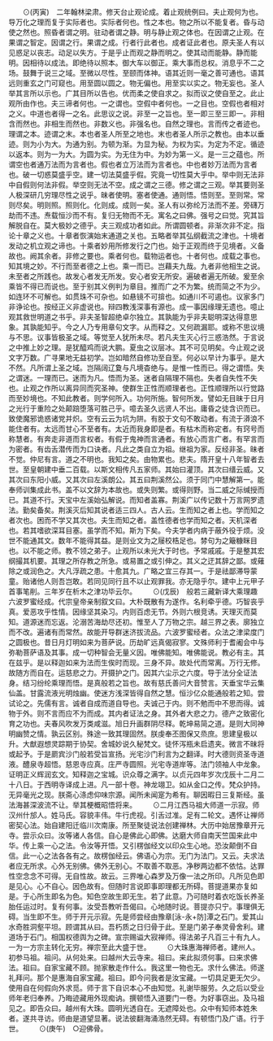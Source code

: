 <!-- { "loadSidebar": true } -->
　　⊙(丙寅)　二年翰林梁肃。修天台止观论成。着止观统例曰。夫止观何为也。导万化之理而复于实际者也。实际者何也。性之本也。物之所以不能复者。昏与动使之然也。照昏者谓之明。驻动者谓之静。明与静止观之体也。在因谓之止观。在果谓之智定。因谓之行。果谓之成。行者行此者也。成者证此者也。原夫圣人有以见惑足以丧志。动足以失方。于是乎止而观之静而明之。使其动而能静。静而能明。因相待以成法。即绝待以照本。御大车以御正。乘大事而总权。消息乎不二之场。鼓舞于说三之域。至微以尽性。至颐而体神。语其近则一毫之善可通也。语其远则重玄之门可窥也。用至圆以圆之。物无偏也。用至实以实之。物无妄也。圣人举其言所以示也。广其目所以告也。优而柔之使自求之。拟而议之使自至之。此止观所由作也。夫三谛者何也。一之谓也。空假中者何也。一之目也。空假也者相对之义。中道也者得一之名。此思议之说。非至一之旨也。至一即三至三即一。非相含而然也。非相生而然也。非数义也。非强名也。自然之理也。言而传之者迹也。理谓之本。迹谓之末。本也者圣人所至之地也。末也者圣人所示之教也。由本以垂迹。则为小为大。为通为别。为顿为渐。为显为秘。为权为实。为定为不定。循迹以返本。则为一为大。为圆为实。为无住为中。为妙为第一义。是一三之蕴也。所谓空也者通万法而为言者也。假也者立万法而为言者也。中也者妙万法而为言者也。破一切惑莫盛乎空。建一切法莫盛乎假。究竟一切性莫大乎中。举中则无法非中自假则何法非假。举空则无法不空。成之谓之三德。修之谓之三观。举其要则圣人极深研几穷理尽性之说乎。昧者使明。塞者使通。通则悟。悟则至。至则常。常则尽矣。明则照。照则化。化则成。成则一矣。圣人有以弥纶万法而不差。旁礴万劫而不违。焘载恒沙而不有。复归无物而不无。寓名之曰佛。强号之曰觉。究其旨解脱自在。莫大极妙之德乎。夫三观成功者如此。所谓圆顿者。非渐次非不定。指论十章之义也。十章者恢演始末通道之关也。五略者举其弘纲截流之津也。十境者发动之机立观之谛也。十乘者妙用所修发行之门也。始于正观而终于见境者。义备故也。阙其余者。非修之要也。乘者何也。载物运者也。十者何也。成载之事也。知其境之妙。不行而至者德之上也。乘一而已。岂藉夫九哉。九者非他相生之说。未至者之所践也。故发心者发无所发。安心者安无所安。遍破者遍无所破。爰至余乘皆不得已而说也。至于别其义例判为章目。推而广之不为繁。统而简之不为少。如连环不可解也。如贯珠不可杂也。如悬镜不可揜也。如通川不可遏也。议家多门非诤论也。按经正义非虚说也。辩四教浅深事有源也。成一事因缘理无遗也。噫止观其救世明道之书乎。非夫圣智超绝卓尔独立。其孰能为乎非夫聪明深达得意思象。其孰能知乎。今之人乃专用章句文字。从而释之。又何疏漏耶。或称不思议境与不思。议事皆极圣之域。等觉至人犹所未尽。若凡夫生灭心行三惑浩然。于言说之中推上妙之理。是犹醯鸡而说大鹏。夏虫之议层冰。其不可见明矣。今止观之说文字万数。广寻果地无益初学。岂如暗然自修功至自至。何必以早计为事乎。是大不然。凡所谓上圣之域。岂隔阔辽夐与凡境杳绝与。是惟一性而已。得之谓悟。失之谓迷。一理而已。迷而为凡。悟而为圣。迷者自隔理不隔也。失者自失性不失也。止观之作所以离异同而究圣神。使群生正性而顺理者也。正性顺理所以行觉路而至妙境也。不知此教者。则学何所入。功何所施。智何所发。譬如无目昧于日月之光行于重险之处颠踣堕落可胜己乎。噫去圣久远贤人不出。庸昏之徒含识而已。致使魔邪诡惑诸党并炽。空有云云为坑为阱。有胶于文句不敢动者。有流于漭浪不能住者有。太远而甘心不至者有。太近而我身即是者。有枯木而称定者。有窍号而称慧者。有奔走非道而言权者。有假于鬼神而言通者。有放心而言广者。有罕言而为密者。有齿舌潜传而为口诀者。凡此之类自立为祖。继祖为家。反经非圣。昧者不觉。仲尼有言。道之不明也。我知之矣。由物累也。悲夫。隋开皇十八年智者去世。至皇朝建中垂二百载。以斯文相传凡五家师。其始曰灌顶。其次曰缙云威。又其次曰东阳小威。又其次曰左溪朗公。其五曰荆溪然公。须于同门中慧解第一。能奉师训集成此书。盖不以文辞为本故也。或失则繁。或得则野。当二威之际缄授而已。其道不行。天宝中左溪始弘解说。而知者盖寡。荆溪广以传记数十万言网罗遗法。勤矣备矣。荆溪灭后知其说者适三四人。古人云。生而知之者上也。学而知之者次也。困而不学又其次也。夫生而知之者。盖性德者也学而知之者。天机深者也。若其嗜欲深耳目塞。虽学而不知。斯为下矣。今夫学者内病于蔽外役于烦。没世不能通其文。数年不能得其益。是则业文为之屦校梏足也。棼句为之簸糠眯目也。以不能之师。教不领之弟子。止观所以未光大于时也。予常戚戚。于是整其宏纲撮其机要。其理之所存教之所急。或易置之或引伸之。其义之迂其辞之鄙。或薙除之或润色之。大凡浮疏之患。十愈其九。广略之宜三存其一。于是祛鄙滞导蒙童。贻诸他人则吾岂敢。若同见同行且不以止观罪我。亦无隐乎尔。建中上元甲子首事笔削。三年岁在析木之津功毕云尔。
　　⊙(戊辰)　般若三藏新译大乘理趣六波罗蜜经成。代宗皇帝亲制叙文曰。大朴既散有为遂作。名利牵乎德。巧智丧乎真。爱恶攻乎性情。因缘坚其染习。内则百虑无节。外则六根竞诱。天理灭而莫知。道源迷而忘返。沦溺苦海劫尽还初。惟至人了万物之宗。越三界之表。廓独立而不改。遍诸有而常然。故能开导群迷济拔流品。六波罗蜜经者。众法之津梁度门之圆极也。昔日月灯明如来为菩萨说。历劫旷远真偈寂寥。文殊师利于耆阇会中与弥勒菩萨语及其事。成一切种智会无量义因。唯佛能知。唯佛能说。教必有主。其在兹乎。是以释迦如来为法而生俟时而现。三身不异。故处代而常离。万行无修。故随方而自在。运慈悲之力。开摄护之门。因其六尘示之六度。导于法分全证法身。结习纷纶乘理而悟。是真般若之旨也。故有慈氏善问大音赞言。天垂宝华云集仙盖。甘露流液光明烛幽。使迷方浅深皆得自然之慧。恒沙亿众能通般若之知。尝试论之。先儒有言。诚者自成而道自导也。夫诚己于内。则不勉而中不思而得。诚物于外。则不言而应不为而成。其内者证法之身。其外者大悲之力。德产之致密化育之功也。夫春风吹发万类咸滋。旭日升画群阴尽释。乾坤易简之道。是则大同神明幽赞之情。孰云区别。殊途一致其理固然。朕虔奉丕图保又烝庶。思建皇极以升。大猷遐想灵踪期于协契。舍城妙说久秘梵文。徒怀泻瓶未启遗夹。微言不昧将或起予。于是罽宾沙门般若受旨宣扬。光宅沙门利言为之翻译。时大德则资圣寺道液。醴泉寺超悟。慈恩寺应真。庄严寺圆照。光宅寺道岸等。法门领袖人中龙象。证明正义辉润玄文。知释迦之宝城。识众尊之满字。以贞元四年岁次戊辰十二月二十八日。于西明寺译成上进。凡一部十卷。神龙翊卫。如从金口之传。梵众护持。无异毫光之现。朕斋心涤虑仰味宗源。闻所未闻寔为希有。聊因暇日三复斯经。虽法海甚深波流不让。举其梗概昭悟将来。
　　⊙二月江西马祖大师道一示寂。师汉州什邡人。姓马氏。容貌丰伟。牛行虎视。引舌过准。足有二轮文。遇怀让禅师密契心法。始自建阳迁临川次南康。所至聚徒说法创建禅林。大历中始居豫章开元寺。尝示众曰。汝等诸人各信。自心是佛此心即佛。达磨大师自南天竺国来此中华。传上乘一心之法。令汝等开悟。又引楞伽经文以印众生心地。恐汝颠倒不自信。此一心之法各各有之。故楞伽经云。佛语心为宗。无门为法门。又云。夫求法者应无所求。心外无别佛。佛外无别心。不取善不取恶。净秽两边都不依怙。达罪性空念念不可得。无自性故。故云。三界唯心森罗及万像一法之所印。凡所见色即是见心。心不自心。因色故有。但随时言说即事即理都无所碍。菩提道果亦复如是。于心所生即名为色。知色空故生即无生。若了此意。乃可随时着衣吃饭长养圣胎任运过时。复有何事。汝受吾教听吾偈曰。心地随时说。菩提亦只宁。事理俱无碍。当生即不生。师于开元示寂。先是师尝经由豫章[泳-永+防]潭之石门。爱其山水奇胜洞壑平坦。顾谓其从曰。吾朽质之日归骨于此。至是门弟子奉灵骨舍利。建道场于石门。相国权德舆为之碑。宣宗赐谥大寂禅师。得法弟子凡百三十有九人。一为一方宗主转化无穷。禅宗至此大盛于世。
　　⊙大珠惠海禅师者。建州人。初参马祖。祖问。从何处来。曰越州大云寺来。祖曰。来此拟须何事。曰来求佛法。祖曰。自家宝藏不顾。抛家散走作什么。我这里一物也无。求什么佛法。师遂礼拜问。那个是惠海自家宝藏。祖曰。即今问我者是汝宝藏。一切具足更无欠少。使用自在何假向外求觅。师于言下自识本心不由知觉。礼谢毕服劳。久之后以受业师年老归奉养。乃晦迹藏用外现痴讷。撰顿悟入道要门一卷。为好事窃出。及马祖见之。即告众曰。越州有大珠。圆明光透自在。无遮障处也。众中有知师本姓朱者。遂共寻访。师由是道望显著。说法彼翻海涌浩然无碍。有顿悟门及广语。行于世。
　　⊙(庚午)　○迎佛骨。
